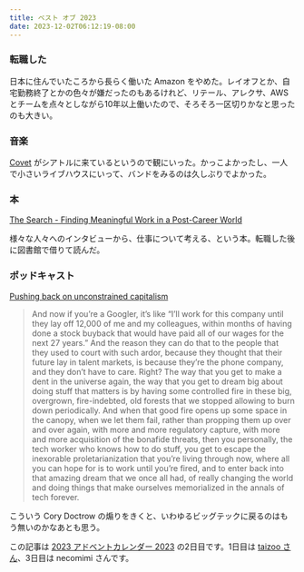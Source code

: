 ```yaml
---
title: ベスト オブ 2023
date: 2023-12-02T06:12:19-08:00
---
```


### 転職した

日本に住んでいたころから長らく働いた Amazon をやめた。レイオフとか、自宅勤務終了とかの色々が嫌だったのもあるけれど、リテール、アレクサ、AWS とチームを点々としながら10年以上働いたので、そろそろ一区切りかなと思ったのも大きい。

### 音楽

[Covet](https://covettheband.com/) がシアトルに来ているというので観にいった。かっこよかったし、一人で小さいライブハウスにいって、バンドをみるのは久しぶりでよかった。

### 本

[The Search - Finding Meaningful Work in a Post-Career World](https://www.brucefeiler.com/books-articles/the-search/)

様々な人々へのインタビューから、仕事について考える、という本。転職した後に図書館で借りて読んだ。

### ポッドキャスト

[Pushing back on unconstrained capitalism](https://changelog.com/podcast/565)

> And now if you’re a Googler, it’s like “I’ll work for this company until they lay off 12,000 of me and my colleagues, within months of having done a stock buyback that would have paid all of our wages for the next 27 years.” And the reason they can do that to the people that they used to court with such ardor, because they thought that their future lay in talent markets, is because they’re the phone company, and they don’t have to care. Right? The way that you get to make a dent in the universe again, the way that you get to dream big about doing stuff that matters is by having some controlled fire in these big, overgrown, fire-indebted, old forests that we stopped allowing to burn down periodically. And when that good fire opens up some space in the canopy, when we let them fail, rather than propping them up over and over again, with more and more regulatory capture, with more and more acquisition of the bonafide threats, then you personally, the tech worker who knows how to do stuff, you get to escape the inexorable proletarianization that you’re living through now, where all you can hope for is to work until you’re fired, and to enter back into that amazing dream that we once all had, of really changing the world and doing things that make ourselves memorialized in the annals of tech forever.

こういう Cory Doctrow の煽りをきくと、いわゆるビッグテックに戻るのはもう無いのかなあとも思う。


この記事は [2023 アドベントカレンダー 2023](https://adventar.org/calendars/9039) の2日目です。1日目は [taizoo さん](https://copyanddestroy.hatenablog.com/entry/2023/12/01/000000)、3日目は necomimi さんです。


